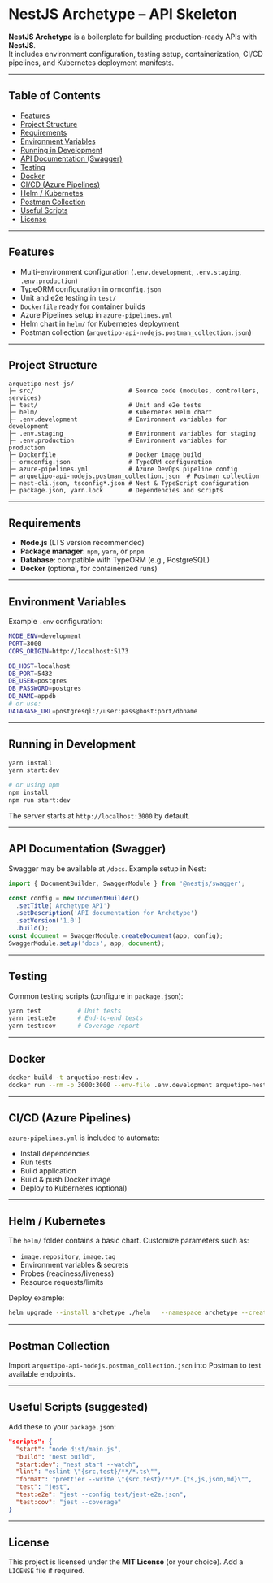 #  NestJS Archetype – API Skeleton

**NestJS Archetype** is a boilerplate for building production-ready APIs with **NestJS**.  
It includes environment configuration, testing setup, containerization, CI/CD pipelines, and Kubernetes deployment manifests.

---

## Table of Contents

- [Features](#features)  
- [Project Structure](#project-structure)  
- [Requirements](#requirements)  
- [Environment Variables](#environment-variables)  
- [Running in Development](#running-in-development)  
- [API Documentation (Swagger)](#api-documentation-swagger)  
- [Testing](#testing)  
- [Docker](#docker)  
- [CI/CD (Azure Pipelines)](#cicd-azure-pipelines)  
- [Helm / Kubernetes](#helm--kubernetes)  
- [Postman Collection](#postman-collection)  
- [Useful Scripts](#useful-scripts)  
- [License](#license)

---

## Features

- Multi-environment configuration (`.env.development`, `.env.staging`, `.env.production`)
- TypeORM configuration in `ormconfig.json`
- Unit and e2e testing in `test/`
- `Dockerfile` ready for container builds
- Azure Pipelines setup in `azure-pipelines.yml`
- Helm chart in `helm/` for Kubernetes deployment
- Postman collection (`arquetipo-api-nodejs.postman_collection.json`)

---

## Project Structure

```
arquetipo-nest-js/
├─ src/                          # Source code (modules, controllers, services)
├─ test/                         # Unit and e2e tests
├─ helm/                         # Kubernetes Helm chart
├─ .env.development              # Environment variables for development
├─ .env.staging                  # Environment variables for staging
├─ .env.production               # Environment variables for production
├─ Dockerfile                    # Docker image build
├─ ormconfig.json                # TypeORM configuration
├─ azure-pipelines.yml           # Azure DevOps pipeline config
├─ arquetipo-api-nodejs.postman_collection.json  # Postman collection
├─ nest-cli.json, tsconfig*.json # Nest & TypeScript configuration
├─ package.json, yarn.lock       # Dependencies and scripts
```

---

## Requirements

- **Node.js** (LTS version recommended)  
- **Package manager**: `npm`, `yarn`, or `pnpm`  
- **Database**: compatible with TypeORM (e.g., PostgreSQL)  
- **Docker** (optional, for containerized runs)

---

## Environment Variables

Example `.env` configuration:

```bash
NODE_ENV=development
PORT=3000
CORS_ORIGIN=http://localhost:5173

DB_HOST=localhost
DB_PORT=5432
DB_USER=postgres
DB_PASSWORD=postgres
DB_NAME=appdb
# or use:
DATABASE_URL=postgresql://user:pass@host:port/dbname
```

---

## Running in Development

```bash
yarn install
yarn start:dev

# or using npm
npm install
npm run start:dev
```

The server starts at `http://localhost:3000` by default.

---

## API Documentation (Swagger)

Swagger may be available at `/docs`. Example setup in Nest:

```ts
import { DocumentBuilder, SwaggerModule } from '@nestjs/swagger';

const config = new DocumentBuilder()
  .setTitle('Archetype API')
  .setDescription('API documentation for Archetype')
  .setVersion('1.0')
  .build();
const document = SwaggerModule.createDocument(app, config);
SwaggerModule.setup('docs', app, document);
```

---

## Testing

Common testing scripts (configure in `package.json`):

```bash
yarn test          # Unit tests
yarn test:e2e      # End-to-end tests
yarn test:cov      # Coverage report
```

---

## Docker

```bash
docker build -t arquetipo-nest:dev .
docker run --rm -p 3000:3000 --env-file .env.development arquetipo-nest:dev
```

---

## CI/CD (Azure Pipelines)

`azure-pipelines.yml` is included to automate:

- Install dependencies  
- Run tests  
- Build application  
- Build & push Docker image  
- Deploy to Kubernetes (optional)

---

## Helm / Kubernetes

The `helm/` folder contains a basic chart. Customize parameters such as:

- `image.repository`, `image.tag`  
- Environment variables & secrets  
- Probes (readiness/liveness)  
- Resource requests/limits  

Deploy example:

```bash
helm upgrade --install archetype ./helm   --namespace archetype --create-namespace   --set image.repository=ghcr.io/your-org/arquetipo-nest   --set image.tag=1.0.0
```

---

## Postman Collection

Import `arquetipo-api-nodejs.postman_collection.json` into Postman to test available endpoints.

---

## Useful Scripts (suggested)

Add these to your `package.json`:

```json
"scripts": {
  "start": "node dist/main.js",
  "build": "nest build",
  "start:dev": "nest start --watch",
  "lint": "eslint \"{src,test}/**/*.ts\"",
  "format": "prettier --write \"{src,test}/**/*.{ts,js,json,md}\"",
  "test": "jest",
  "test:e2e": "jest --config test/jest-e2e.json",
  "test:cov": "jest --coverage"
}
```

---

## License

This project is licensed under the **MIT License** (or your choice). Add a `LICENSE` file if required.
